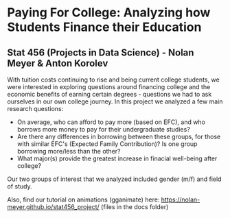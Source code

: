 # Paying For College: Analyzing how Students Finance their Education
## Stat 456 (Projects in Data Science) - Nolan Meyer & Anton Korolev

With tuition costs continuing to rise and being current college students, we were interested in exploring questions around financing college and the economic benefits of earning certain degrees - questions we had to ask ourselves in our own college journey. 
In this project we analyzed a few main research questions:

- On average, who can afford to pay more (based on EFC), and who borrows more money to pay for their undergraduate studies? 
- Are there any differences in borrowing between these groups, for those with similar EFC's (Expected Family Contribution)? Is one group borrowing more/less than the other?
- What major(s) provide the greatest increase in finacial well-being after college?

Our two groups of interest that we analyzed included gender (m/f) and field of study.



 





Also, find our tutorial on animations (gganimate) here: https://nolan-meyer.github.io/stat456_project/ (files in the docs folder)
